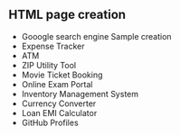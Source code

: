 ## HTML page creation      
* Gooogle search engine Sample creation
* Expense Tracker
* ATM
* ZIP Utility Tool
* Movie Ticket Booking
* Online Exam Portal
* Inventory Management System
* Currency Converter
* Loan EMI Calculator
* GitHub Profiles
  
  
  
  
  


  

